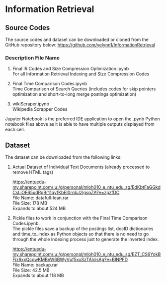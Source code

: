 # Information Retrieval

## Source Codes
The source codes and dataset can be downloaded or cloned from the GitHub repository below:
https://github.com/yelynn1/InformationRetrieval

### Description	File Name
1) Final IR Codes and Size Compression Optimization.ipynb  
For all Information Retrieval Indexing and Size Compression Codes

2) Final Time Comparison Codes.ipynb  
Time Comparison of Search Queries (includes codes for skip pointers optimization and short-to-long merge postings optimization)
 
3) wikiScraper.ipynb  
Wikipedia Scrapper Codes

Jupyter Notebook is the preferred IDE application to open the .pynb Python notebook files above as it is able to have multiple outputs displayed from each cell.

## Dataset
The dataset can be downloaded from the following links:
1) Actual Dataset of Individual Text Documents (already processed to remove HTML tags)  
  
   https://entuedu-my.sharepoint.com/:u:/g/personal/mloh010_e_ntu_edu_sg/EdKbtFaGGkdCsLiOE65udRgBr11qvfKbEI0rnbJzIgspZA?e=zpzfDC  
   File Name: datafull-lean.rar  
   File Size: 178 MB  
   Expands to about 524 MB  
     

2) Pickle files to work in conjunction with the Final Time Comparison Codes.ipynb.  
   The pickle files save a backup of the postings list, docID dictionaries and time_to_index as Python objects so that there is no need    to go through the whole indexing process just to generate the inverted index.  
     
   https://entuedu-my.sharepoint.com/:u:/g/personal/mloh010_e_ntu_edu_sg/EZT_CS6YokBFjz6xxQcowKMBnW6BWyVuf5xuSzTAlcisAg?e=BINPFD  
   File Name: backup.rar  
   File Size: 42.5 MB  
   Expands to about 118 MB  
